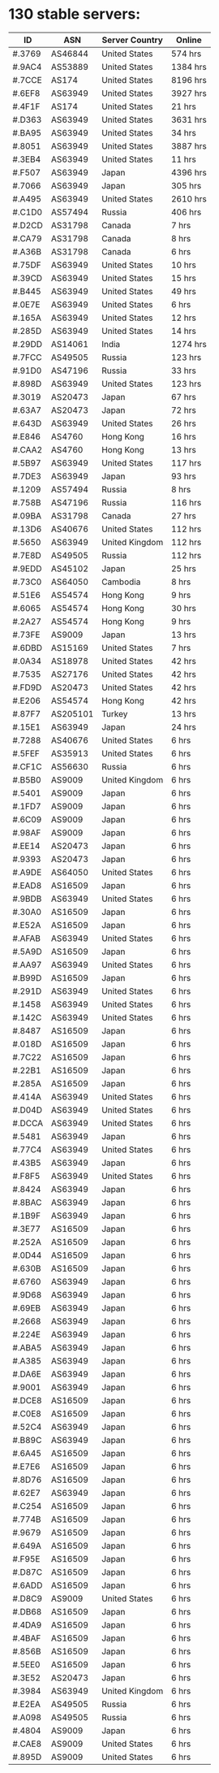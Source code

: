 # 130 stable servers:

| ID | ASN | Server Country | Online |
| ------ | ------ | ------ | ------ |
| #.3769 | AS46844 | United States | 574 hrs |
| #.9AC4 | AS53889 | United States | 1384 hrs |
| #.7CCE | AS174 | United States | 8196 hrs |
| #.6EF8 | AS63949 | United States | 3927 hrs |
| #.4F1F | AS174 | United States | 21 hrs |
| #.D363 | AS63949 | United States | 3631 hrs |
| #.BA95 | AS63949 | United States | 34 hrs |
| #.8051 | AS63949 | United States | 3887 hrs |
| #.3EB4 | AS63949 | United States | 11 hrs |
| #.F507 | AS63949 | Japan | 4396 hrs |
| #.7066 | AS63949 | Japan | 305 hrs |
| #.A495 | AS63949 | United States | 2610 hrs |
| #.C1D0 | AS57494 | Russia | 406 hrs |
| #.D2CD | AS31798 | Canada | 7 hrs |
| #.CA79 | AS31798 | Canada | 8 hrs |
| #.A36B | AS31798 | Canada | 6 hrs |
| #.75DF | AS63949 | United States | 10 hrs |
| #.39CD | AS63949 | United States | 15 hrs |
| #.B445 | AS63949 | United States | 49 hrs |
| #.0E7E | AS63949 | United States | 6 hrs |
| #.165A | AS63949 | United States | 12 hrs |
| #.285D | AS63949 | United States | 14 hrs |
| #.29DD | AS14061 | India | 1274 hrs |
| #.7FCC | AS49505 | Russia | 123 hrs |
| #.91D0 | AS47196 | Russia | 33 hrs |
| #.898D | AS63949 | United States | 123 hrs |
| #.3019 | AS20473 | Japan | 67 hrs |
| #.63A7 | AS20473 | Japan | 72 hrs |
| #.643D | AS63949 | United States | 26 hrs |
| #.E846 | AS4760 | Hong Kong | 16 hrs |
| #.CAA2 | AS4760 | Hong Kong | 13 hrs |
| #.5B97 | AS63949 | United States | 117 hrs |
| #.7DE3 | AS63949 | Japan | 93 hrs |
| #.1209 | AS57494 | Russia | 8 hrs |
| #.758B | AS47196 | Russia | 116 hrs |
| #.09BA | AS31798 | Canada | 27 hrs |
| #.13D6 | AS40676 | United States | 112 hrs |
| #.5650 | AS63949 | United Kingdom | 112 hrs |
| #.7E8D | AS49505 | Russia | 112 hrs |
| #.9EDD | AS45102 | Japan | 25 hrs |
| #.73C0 | AS64050 | Cambodia | 8 hrs |
| #.51E6 | AS54574 | Hong Kong | 9 hrs |
| #.6065 | AS54574 | Hong Kong | 30 hrs |
| #.2A27 | AS54574 | Hong Kong | 9 hrs |
| #.73FE | AS9009 | Japan | 13 hrs |
| #.6DBD | AS15169 | United States | 7 hrs |
| #.0A34 | AS18978 | United States | 42 hrs |
| #.7535 | AS27176 | United States | 42 hrs |
| #.FD9D | AS20473 | United States | 42 hrs |
| #.E206 | AS54574 | Hong Kong | 42 hrs |
| #.87F7 | AS205101 | Turkey | 13 hrs |
| #.15E1 | AS63949 | Japan | 24 hrs |
| #.7288 | AS40676 | United States | 6 hrs |
| #.5FEF | AS35913 | United States | 6 hrs |
| #.CF1C | AS56630 | Russia | 6 hrs |
| #.B5B0 | AS9009 | United Kingdom | 6 hrs |
| #.5401 | AS9009 | Japan | 6 hrs |
| #.1FD7 | AS9009 | Japan | 6 hrs |
| #.6C09 | AS9009 | Japan | 6 hrs |
| #.98AF | AS9009 | Japan | 6 hrs |
| #.EE14 | AS20473 | Japan | 6 hrs |
| #.9393 | AS20473 | Japan | 6 hrs |
| #.A9DE | AS64050 | United States | 6 hrs |
| #.EAD8 | AS16509 | Japan | 6 hrs |
| #.9BDB | AS63949 | United States | 6 hrs |
| #.30A0 | AS16509 | Japan | 6 hrs |
| #.E52A | AS16509 | Japan | 6 hrs |
| #.AFAB | AS63949 | United States | 6 hrs |
| #.5A9D | AS16509 | Japan | 6 hrs |
| #.AA97 | AS63949 | United States | 6 hrs |
| #.B99D | AS16509 | Japan | 6 hrs |
| #.291D | AS63949 | United States | 6 hrs |
| #.1458 | AS63949 | United States | 6 hrs |
| #.142C | AS63949 | United States | 6 hrs |
| #.8487 | AS16509 | Japan | 6 hrs |
| #.018D | AS16509 | Japan | 6 hrs |
| #.7C22 | AS16509 | Japan | 6 hrs |
| #.22B1 | AS16509 | Japan | 6 hrs |
| #.285A | AS16509 | Japan | 6 hrs |
| #.414A | AS63949 | United States | 6 hrs |
| #.D04D | AS63949 | United States | 6 hrs |
| #.DCCA | AS63949 | United States | 6 hrs |
| #.5481 | AS63949 | Japan | 6 hrs |
| #.77C4 | AS63949 | United States | 6 hrs |
| #.43B5 | AS63949 | Japan | 6 hrs |
| #.F8F5 | AS63949 | United States | 6 hrs |
| #.8424 | AS63949 | Japan | 6 hrs |
| #.8BAC | AS63949 | Japan | 6 hrs |
| #.1B9F | AS63949 | Japan | 6 hrs |
| #.3E77 | AS16509 | Japan | 6 hrs |
| #.252A | AS16509 | Japan | 6 hrs |
| #.0D44 | AS16509 | Japan | 6 hrs |
| #.630B | AS16509 | Japan | 6 hrs |
| #.6760 | AS63949 | Japan | 6 hrs |
| #.9D68 | AS63949 | Japan | 6 hrs |
| #.69EB | AS63949 | Japan | 6 hrs |
| #.2668 | AS63949 | Japan | 6 hrs |
| #.224E | AS63949 | Japan | 6 hrs |
| #.ABA5 | AS63949 | Japan | 6 hrs |
| #.A385 | AS63949 | Japan | 6 hrs |
| #.DA6E | AS63949 | Japan | 6 hrs |
| #.9001 | AS63949 | Japan | 6 hrs |
| #.DCE8 | AS16509 | Japan | 6 hrs |
| #.C0E8 | AS16509 | Japan | 6 hrs |
| #.52C4 | AS63949 | Japan | 6 hrs |
| #.B89C | AS63949 | Japan | 6 hrs |
| #.6A45 | AS16509 | Japan | 6 hrs |
| #.E7E6 | AS16509 | Japan | 6 hrs |
| #.8D76 | AS16509 | Japan | 6 hrs |
| #.62E7 | AS63949 | Japan | 6 hrs |
| #.C254 | AS16509 | Japan | 6 hrs |
| #.774B | AS16509 | Japan | 6 hrs |
| #.9679 | AS16509 | Japan | 6 hrs |
| #.649A | AS16509 | Japan | 6 hrs |
| #.F95E | AS16509 | Japan | 6 hrs |
| #.D87C | AS16509 | Japan | 6 hrs |
| #.6ADD | AS16509 | Japan | 6 hrs |
| #.D8C9 | AS9009 | United States | 6 hrs |
| #.DB68 | AS16509 | Japan | 6 hrs |
| #.4DA9 | AS16509 | Japan | 6 hrs |
| #.4BAF | AS16509 | Japan | 6 hrs |
| #.856B | AS16509 | Japan | 6 hrs |
| #.5EE0 | AS16509 | Japan | 6 hrs |
| #.3E52 | AS20473 | Japan | 6 hrs |
| #.3984 | AS63949 | United Kingdom | 6 hrs |
| #.E2EA | AS49505 | Russia | 6 hrs |
| #.A098 | AS49505 | Russia | 6 hrs |
| #.4804 | AS9009 | Japan | 6 hrs |
| #.CAE8 | AS9009 | United States | 6 hrs |
| #.895D | AS9009 | United States | 6 hrs |

